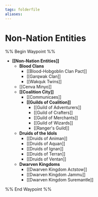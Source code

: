 ```yaml
---
tags: folderfile
aliases:
---
```


# Non-Nation Entities
%% Begin Waypoint %%
- **[[Non-Nation Entities]]**
	- **Blood Clans**
		- [[Blood-Hobgoblin Clan Pact]]
		- [[Garqwak Clan]]
		- [[Wakquk Twins]]
	- [[Cenva Minyo]]
	- **[[Coalition City]]**
		- [[Communicaes]]
		- **[[Guilds of Coalition]]**
			- [[Guild of Adventurers]]
			- [[Guild of Crafters]]
			- [[Guild of Merchants]]
			- [[Guild of Wizards]]
			- [[Ranger's Guild]]
	- **Druids of the Idols**
		- [[Druids of Animan]]
		- [[Druids of Aquan]]
		- [[Druids of Ignan]]
		- [[Druids of Terran]]
		- [[Druids of Ventan]]
	- **Dwarven Kingdoms**
		- [[Dwarven Kingdom Actstow]]
		- [[Dwarven Kingdom Jammu]]
		- [[Dwarven Kingdom Suremantle]]

%% End Waypoint %%
